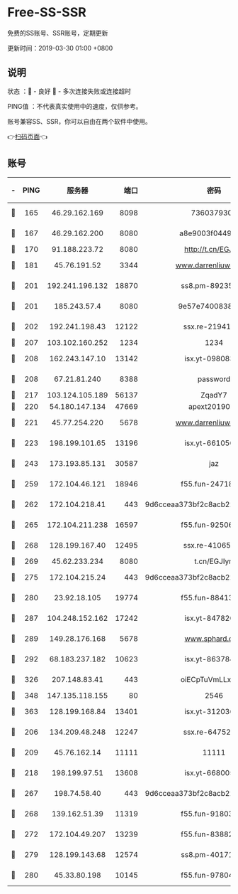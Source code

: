 # Free-SS-SSR

免费的SS账号、SSR账号，定期更新

更新时间：2019-03-30 01:00 +0800

## 说明

状态     ：🙂 - 良好 🙁 - 多次连接失败或连接超时

PING值   ：不代表真实使用中的速度，仅供参考。

账号兼容SS、SSR，你可以自由在两个软件中使用。

👉[扫码页面](https://liesauer.github.io/Free-SS-SSR/)👈

## 账号

|-|PING|服务器|端口|密码|加密方式|区域|
|:----:|:----:|:-----:|-----:|:----:|:----:|:----:|
|🙂|165|46.29.162.169|8098|7360379305|aes-256-cfb||
|🙂|167|46.29.162.200|8080|a8e9003f0449cea5|chacha20-ietf|RU|
|🙂|170|91.188.223.72|8080|http://t.cn/EGJIyrl|rc4-md5|RU|
|🙂|181|45.76.191.52|3344|www.darrenliuwei.com|aes-256-cfb|JP|
|🙂|201|192.241.196.132|18870|ss8.pm-89235292|aes-256-cfb|US|
|🙂|201|185.243.57.4|8080|9e57e7400838a01e|chacha20-ietf|US|
|🙂|202|192.241.198.43|12122|ssx.re-21941720|aes-256-cfb|US|
|🙂|207|103.102.160.252|1234|1234|rc4-md5|JP|
|🙂|208|162.243.147.10|13142|isx.yt-09808373|aes-256-cfb|US|
|🙂|208|67.21.81.240|8388|password|aes-256-cfb|US|
|🙂|217|103.124.105.189|56137|ZqadY7|chacha20|US|
|🙂|220|54.180.147.134|47669|apext2019001|chacha20|KR|
|🙂|221|45.77.254.220|5678|www.darrenliuwei.com|aes-256-cfb|SG|
|🙂|223|198.199.101.65|13196|isx.yt-66105036|aes-256-cfb|US|
|🙂|243|173.193.85.131|30587|jaz|aes-256-cfb|US|
|🙂|259|172.104.46.121|18946|f55.fun-24718503|aes-256-cfb|SG|
|🙂|262|172.104.218.41|443|9d6cceaa373bf2c8acb22e60b6a58be6|aes-256-cfb|US|
|🙂|265|172.104.211.238|16597|f55.fun-92506432|aes-256-cfb|US|
|🙂|268|128.199.167.40|12495|ssx.re-41065683|aes-256-cfb|SG|
|🙂|269|45.62.233.234|8080|t.cn/EGJIyrl|rc4-md5|CA|
|🙂|275|172.104.215.24|443|9d6cceaa373bf2c8acb22e60b6a58be6|aes-256-cfb|US|
|🙂|280|23.92.18.105|19774|f55.fun-88413753|aes-256-cfb|US|
|🙂|287|104.248.152.162|17242|isx.yt-84782037|aes-256-cfb|SG|
|🙂|289|149.28.176.168|5678|www.sphard.com|aes-256-cfb|AU|
|🙂|292|68.183.237.182|10623|isx.yt-86378455|aes-256-cfb|SG|
|🙂|326|207.148.83.41|443|oiECpTuVmLLxk4Ts|aes-256-cfb|AU|
|🙂|348|147.135.118.155|80|2546|chacha20|US|
|🙂|363|128.199.168.84|13401|isx.yt-31203634|aes-256-cfb|SG|
|🙂|206|134.209.48.248|12247|ssx.re-64752924|aes-256-cfb|US|
|🙂|209|45.76.162.14|11111|11111|aes-256-cfb|SG|
|🙂|218|198.199.97.51|13608|isx.yt-66800500|aes-256-cfb|US|
|🙂|267|198.74.58.40|443|9d6cceaa373bf2c8acb22e60b6a58be6|aes-256-cfb|US|
|🙂|268|139.162.51.39|11319|f55.fun-91803010|aes-256-cfb|SG|
|🙂|272|172.104.49.207|13239|f55.fun-83882442|aes-256-cfb|SG|
|🙂|279|128.199.143.68|12574|ss8.pm-40171422|aes-256-cfb|SG|
|🙂|280|45.33.80.198|10145|f55.fun-97804502|aes-256-cfb|US|
